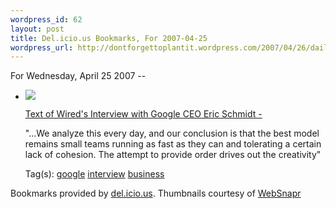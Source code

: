 ```yaml
--- 
wordpress_id: 62
layout: post
title: Del.icio.us Bookmarks, For 2007-04-25
wordpress_url: http://dontforgettoplantit.wordpress.com/2007/04/26/daily-delicious-20/
---
```

<p class="daily-delicious-header">For Wednesday, April 25 2007 --</p>
<ul class="daily-delicious">
    <li><img src="http://images.websnapr.com/?url=http://www.wired.com/techbiz/people/news/2007/04/mag_schmidt_trans?currentPage=all"> <p><a href="http://www.wired.com/techbiz/people/news/2007/04/mag_schmidt_trans?currentPage=all" title="http://www.wired.com/techbiz/people/news/2007/04/mag_schmidt_trans?currentPage=all">Text of Wired's Interview with Google CEO Eric Schmidt -</a></p>
<p>&quot;...We analyze this every day, and our conclusion is that the best model remains small teams running as fast as they can and tolerating a certain lack of cohesion. The attempt to provide order drives out the creativity&quot;</p><div class="daily-delicious-tags">Tag(s): <a href="http://del.icio.us/popular/google">google</a> <a href="http://del.icio.us/popular/interview">interview</a> <a href="http://del.icio.us/popular/business">business</a> </div></li></ul><p class="daily-delicious-footer">Bookmarks provided by <a href="http://del.icio.us/cyu">del.icio.us</a>.  Thumbnails courtesy of <a href="http://websnapr.com">WebSnapr</a>

